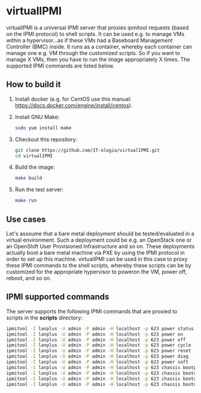 # virtualIPMI

virtualIPMI is a universal IPMI server that proxies ipmitool requests (based on the IPMI protocol) to shell scripts. It can be used  e.g. to manage VMs within a hypervisor...as if these VMs had a Baseboard Management Controller (BMC) inside. It runs as a container, whereby each container can manage one e.g. VM through the customized scripts. So if you want to manage X VMs, then you have to run the image appropriately X times. The supported IPMI commands are listed below.

## How to build it

1. Install docker (e.g. for CentOS use this manual: <https://docs.docker.com/engine/install/centos>).

2. Install GNU Make:

   ```bash
   sudo yum install make
   ```

3. Checkout this repository:

   ```bash
   git clone https://github.com/IT-ologia/virtualIPMI.git
   cd virtualIPMI
   ```

4. Build the image:

   ```bash
   make build
   ```

5. Run the test server:

   ```bash
   make run
   ```

## Use cases

Let's asssume that a bare metal deployment should be tested/evaluated in a virtual environment. Such a deployment could be e.g. an OpenStack one or an OpenShift User Provisioned Infrastructure and so on. These deployments actually boot a bare metal machine via PXE by using the IPMI protocol in order to set up this machine. virtualIPMI can be used in this case to proxy these IPMI commands to the shell scripts, whereby these scripts can be by customized for the appropriate hypervisor to poweron the VM, power off, reboot, and so on.

## IPMI supported commands

The server supports the following IPMI commands that are proxied to scripts in the **scripts** directory:

```bash
ipmitool -I lanplus -U admin -P admin -H localhost -p 623 power status
ipmitool -I lanplus -U admin -P admin -H localhost -p 623 power on
ipmitool -I lanplus -U admin -P admin -H localhost -p 623 power off
ipmitool -I lanplus -U admin -P admin -H localhost -p 623 power cycle
ipmitool -I lanplus -U admin -P admin -H localhost -p 623 power reset
ipmitool -I lanplus -U admin -P admin -H localhost -p 623 power diag
ipmitool -I lanplus -U admin -P admin -H localhost -p 623 power soft
ipmitool -I lanplus -U admin -P admin -H localhost -p 623 chassis bootparam get 5
ipmitool -I lanplus -U admin -P admin -H localhost -p 623 chassis bootdev disk
ipmitool -I lanplus -U admin -P admin -H localhost -p 623 chassis bootdev pxe
ipmitool -I lanplus -U admin -P admin -H localhost -p 623 chassis bootdev cdrom
```
